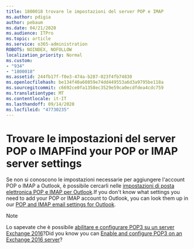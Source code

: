 ```yaml
---
title: 1800018 trovare le impostazioni del server POP e IMAP
ms.author: pdigia
author: pebaum
ms.date: 04/21/2020
ms.audience: ITPro
ms.topic: article
ms.service: o365-administration
ROBOTS: NOINDEX, NOFOLLOW
localization_priority: Normal
ms.custom:
- "934"
- "1800018"
ms.assetid: 244fb17f-f0e3-474a-b287-023f4fb74830
ms.openlocfilehash: be134f40a60859e74dd449553a6d3a9795be118a
ms.sourcegitcommit: c6692ce0fa1358ec3529e59ca0ecdfdea4cdc759
ms.translationtype: MT
ms.contentlocale: it-IT
ms.lasthandoff: 09/14/2020
ms.locfileid: "47730235"
---
```

# <a name="find-your-pop-or-imap-server-settings"></a><span data-ttu-id="d5a44-102">Trovare le impostazioni del server POP o IMAP</span><span class="sxs-lookup"><span data-stu-id="d5a44-102">Find your POP or IMAP server settings</span></span>

<span data-ttu-id="d5a44-103">Se non si conoscono le impostazioni necessarie per aggiungere l'account POP o IMAP a Outlook, è possibile cercarli nelle [impostazioni di posta elettronica POP e IMAP per Outlook](https://support.office.com/article/8361e398-8af4-4e97-b147-6c6c4ac95353.aspx).</span><span class="sxs-lookup"><span data-stu-id="d5a44-103">If you don't know what settings you need to add your POP or IMAP account to Outlook, you can look them up in our [POP and IMAP email settings for Outlook](https://support.office.com/article/8361e398-8af4-4e97-b147-6c6c4ac95353.aspx).</span></span>
  
> [!NOTE]
> <span data-ttu-id="d5a44-104">Lo sapevate che è possibile [abilitare e configurare POP3 su un server Exchange 2016](https://technet.microsoft.com/library/bb124934%28v=exchg.160%29.aspx)?</span><span class="sxs-lookup"><span data-stu-id="d5a44-104">Did you know you can [Enable and configure POP3 on an Exchange 2016 server](https://technet.microsoft.com/library/bb124934%28v=exchg.160%29.aspx)?</span></span>
  